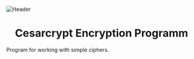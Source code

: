 ![Header](https://github.com/user-attachments/assets/5e55d188-1e20-4359-bd1d-e6f92d04fe17)

<h1 align="center">Cesarcrypt Encryption Programm</h1>
Program for working with simple ciphers.
